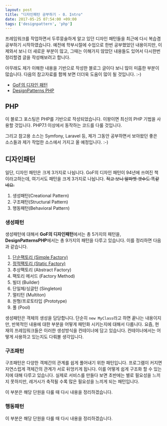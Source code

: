 ```yaml
---
layout: post
title: "디자인패턴 공부하기 - 0. Intro"
date: 2017-05-25 07:54:00 +09:00
tags: ['designpattern', 'php']
---
```


프레임워크를 작업하면서 두루뭉술하게 알고 있던 디자인 패턴들을 최근에 다시 복습겸 공부하기 시작하였습니다.
예전에 학부시절에 수업으로 한번 공부했었던 내용이지만, 이제와서 보니 더 새로운 부분이 많고, 그때는 이해가지 않았던 내용들도 있어서 다시한번 정리할겸 글을 작성해보려고 합니다.

아무래도 제가 이해한 내용을 기반으로 작성한 블로그 글이다 보니 많이 미흡한 부분이 많습니다. 다음의 참고자료를 함께 보면 더더욱 도움이 많이 될 것입니다. :-)

- [GoF의 디자인 패턴](http://www.yes24.com/24/goods/17525598)
- [DesignPatterns PHP](http://designpatternsphp.readthedocs.io/en/latest/README.html)

## PHP

이 블로그 포스팅은 PHP를 기반으로 작성되었습니다. 이왕이면 최신의 PHP 기법을 사용할 것입니다. PHP7.1 이상에서 동작하는 코드를 다룰 것입니다.

그리고 참고용 소스는 Symfony, Laravel 등, 제가 그동안 공부하면서 보아왔던 좋은 소스들과 제가 작업한 소스에서 가지고 올 예정입니다. :-)

## 디자인패턴

일단, 디자인 패턴은 크게 3가지로 나뉩니다. GoF의 디자인 패턴이 94년에 쓰여진 책이라고하는데, 여기서도 패턴을 크게 3가지로 나뉩니다. ~~적고 보니 알파벳 갯수도 똑같네요.~~

1. 생성패턴(Creational Pattern)
2. 구조패턴(Structural Pattern)
3. 행동패턴(Behavioral Pattern)

### 생성패턴

생성패턴에 대해서 **GoF의 디자인패턴**에서는 총 5가지의 패턴을,  **DesignPatternsPHP**에서는 총 9가지의 패턴을 다루고
있습니다. 이를 정리하면 다음과 같습니다.

1. [단순팩토리 (Simple Factory)](/posts/2017/05/25/php-design-pattern-1-simple-factory)
1. [정적팩토리 (Static Factory)](/posts/2017/05/25/php-design-pattern-2-static-factory)
1. 추상팩토리 (Abstract Factory)
1. 팩토리 메서드 (Factory Method)
1. 빌더 (Builder)
1. 단일체/싱글턴 (Singleton)
1. 멀티턴 (Multiton)
1. 원형/프로토타입 (Prototype)
1. 풀 (Pool)

생성패턴은 객체의 생성을 담당합니다. 단순히 `new MyClass`라고 하면 끝나는 내용이지만, 반복적인 내용에 대한 부분을 어떻게 패턴화 시키는지에 대해서 다룹니다. 요즘, 현재의 프레임워크들은 이러한 생성방식을 컨테이너에 담고 있습니다. 컨테이너에서는 어떻게 사용하고 있는지도 다뤄볼 생각입니다.

### 구조패턴

구조패턴은 다양한 객체간의 관계를 쉽게 풀어내기 위한 패턴입니다. 프로그램이 커지면 자연스럽게 객체간의 관계가 서로 뒤엉키게 됩니다. 이를 어떻게 쉽게 구조화 할 수 있는지에 대해 다루고 있습니다. 실제로 서비스를 만들다 보면 초반에는 별로 필요성을 느끼지 못하지만, 레거시가 축적될 수록 많은 필요성을 느끼게 되는 패턴입니다.

이 부분은 해당 단원을 다룰 때 다시 내용을 정리하겠습니다.

### 행동패턴

<!--행동패턴은 다양한 객체간의 동작방식에 대한 패턴입니다.-->

이 부분은 해당 단원을 다룰 때 다시 내용을 정리하겠습니다.



